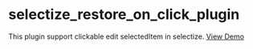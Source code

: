 # selectize_restore_on_click_plugin
This plugin support  clickable edit selectedItem in selectize. [View Demo](https://epic-goldberg-d7152f.netlify.app)
